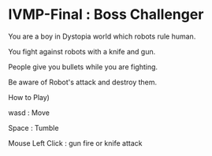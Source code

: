 # IVMP-Final : Boss Challenger
You are a boy in Dystopia world which robots rule human.

You fight against robots with a knife and gun.

People give you bullets while you are fighting.

Be aware of Robot's attack and destroy them.


How to Play)
  
wasd : Move

Space : Tumble

Mouse Left Click : gun fire or knife attack

